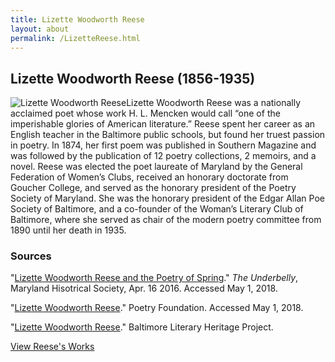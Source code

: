 ```yaml
---
title: Lizette Woodworth Reese
layout: about
permalink: /LizetteReese.html
---
```


## Lizette Woodworth Reese (1856-1935)
<div style="float: left"><img src="https://elizajames.github.io/WLCB_draft/assets/img/LizetteReese.jpg" alt="Lizette Woodworth Reese"></div>

Lizette Woodworth Reese was a nationally acclaimed poet whose work H. L. Mencken would call “one of the imperishable glories of American literature.” Reese spent her career as an English teacher in the Baltimore public schools, but found her truest passion in poetry. In 1874, her first poem was published in Southern Magazine and was followed by the publication of 12 poetry collections, 2 memoirs, and a novel. Reese was elected the poet laureate of Maryland by the General Federation of Women’s Clubs, received an honorary doctorate from Goucher College, and served as the honorary president of the Poetry Society of Maryland. She was the honorary president of the Edgar Allan Poe Society of Baltimore, and a co-founder of the Woman’s Literary Club of Baltimore, where she served as chair of the modern poetry committee from 1890 until her death in 1935.

### Sources

"[Lizette Woodworth Reese and the Poetry of Spring](http://www.mdhs.org/underbelly/2015/04/16/lizette-woodworth-reese-and-the-poetry-of-spring/)." *The Underbelly*, Maryland Hisotrical Society, Apr. 16 2016. Accessed May 1, 2018.

"[Lizette Woodworth Reese](https://www.poetryfoundation.org/poets/lizette-woodworth-reese)." Poetry Foundation. Accessed May 1, 2018. 

"[Lizette Woodworth Reese](http://baltimoreauthors.ubalt.edu/writers/lizettereese.htm)." Baltimore Literary Heritage Project.

[View Reese's Works](https://elizajames.github.io/WLCB_draft/browse.html#lizette)
